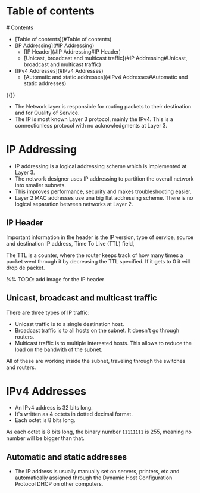 # Table of contents
<div class='hidden'>
# Contents

- [Table of contents](#Table of contents)
- [IP Addressing](#IP Addressing)
  - [IP Header](#IP Addressing#IP Header)
  - [Unicast, broadcast and multicast traffic](#IP Addressing#Unicast, broadcast and multicast traffic)
- [IPv4 Addresses](#IPv4 Addresses)
  - [Automatic and static addresses](#IPv4 Addresses#Automatic and static addresses)

</div>
{{<toc>}}

- The Network layer is responsible for routing packets to their destination and
  for Quality of Service. 
- The IP is most known Layer 3 protocol, mainly the IPv4. This is a connectionless protocol with no acknowledgments at Layer 3.

# IP Addressing

- IP addressing is a logical addressing scheme which is implemented at Layer 3.
- The network designer uses IP addressing to partition the overall network into
  smaller subnets.
- This improves performance, security and makes troubleshooting easier.
- Layer 2 MAC addresses use una big flat addressing scheme. There is no logical
  separation between networks at Layer 2.

## IP Header

Important information in the header is the IP version, type of service, source
and destination IP address, Time To Live (TTL) field, 


The TTL is a counter, where the router keeps track of how many times a packet
went through it by decreasing the TTL specified. If it gets to 0 it will drop
de packet.

%% TODO: add image for the IP header

## Unicast, broadcast and multicast traffic

There are three types of IP traffic:

- Unicast traffic is to a single destination host.
- Broadcast traffic is to all hosts on the subnet. It doesn't go through
  routers.
- Multicast traffic is to multiple interested hosts. This allows to reduce the
  load on the bandwith of the subnet.

All of these are working inside the subnet, traveling through the switches and
routers.


# IPv4 Addresses

- An IPv4 address is 32 bits long.
- It's written as 4 octets in dotted decimal format.
- Each octet is 8 bits long.

As each octet is 8 bits long, the binary number `11111111` is 255, meaning no
number will be bigger than that. 

## Automatic and static addresses

- The IP address is usually manually set on servers, printers, etc and
  automatically assigned through the Dynamic Host Configuration Protocol DHCP
  on other computers.
  
